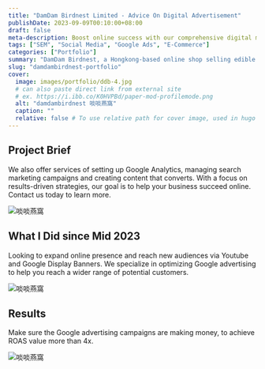```yaml
---
title: "DamDam Birdnest Limited - Advice On Digital Advertisement"
publishDate: 2023-09-09T00:10:00+08:00
draft: false 
meta-description: Boost online success with our comprehensive digital marketing services, including Google Analytics setup, search marketing campaign management, and content creation that drives conversions. W Digital's results-driven strategies are designed to enhance our client's, DamDam Birdnest Limited, online presence and reach new audiences through platforms like YouTube and Google Display Banners. 
tags: ["SEM", "Social Media", "Google Ads", "E-Commerce"]
categories: ["Portfolio"]
summary: "DamDam Birdnest, a Hongkong-based online shop selling edible bird's nests and Chinese sweet soup, looked for digital advice on Google Search Marketing and Social Media Ads."
slug: "damdambirdnest-portfolio"
cover:
  image: images/portfolio/ddb-4.jpg
  # can also paste direct link from external site
  # ex. https://i.ibb.co/K0HVPBd/paper-mod-profilemode.png
  alt: "damdambirdnest 啖啖燕窩"
  caption: ""
  relative: false # To use relative path for cover image, used in hugo Page-bundles
---
```



## Project Brief
We also offer services of setting up Google Analytics, managing search marketing campaigns and creating content that converts. With a focus on results-driven strategies, our goal is to help your business succeed online. Contact us today to learn more.

![啖啖燕窩](images/portfolio/ddb-1.jpg)

## What I Did since Mid 2023
Looking to expand online presence and reach new audiences via Youtube and Google Display Banners. We specialize in optimizing Google advertising to help you reach a wider range of potential customers. 

![啖啖燕窩](images/portfolio/ddb-2.jpg)

## Results
Make sure the Google advertising campaigns are making money, to achieve ROAS value more than 4x. 

![啖啖燕窩](images/portfolio/ddb-3.jpg)
